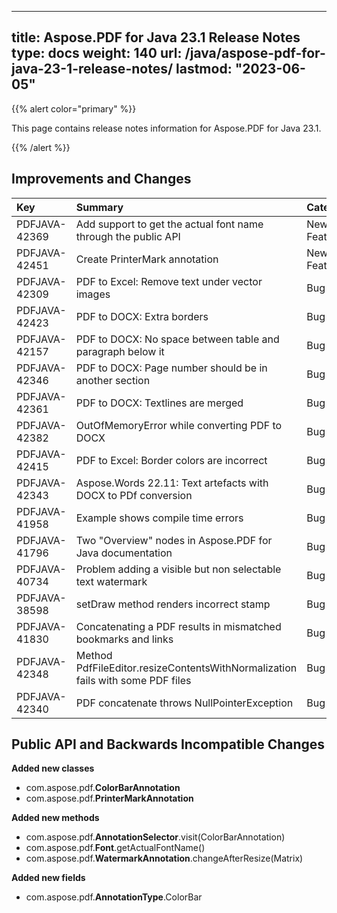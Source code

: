 ------
title: Aspose.PDF for Java 23.1 Release Notes
type: docs
weight: 140
url: /java/aspose-pdf-for-java-23-1-release-notes/
lastmod: "2023-06-05"
---

{{% alert color="primary" %}}

This page contains release notes information for Aspose.PDF for Java 23.1.

{{% /alert %}}
## **Improvements and Changes**

|**Key**|**Summary**|**Category**|
| :- | :- | :- |
|PDFJAVA-42369|Add support to get the actual font name through the public API|New Feature|
|PDFJAVA-42451|Create PrinterMark annotation|New Feature|
|PDFJAVA-42309|PDF to Excel: Remove text under vector images|Bug|
|PDFJAVA-42423|PDF to DOCX: Extra borders|Bug|
|PDFJAVA-42157|PDF to DOCX: No space between table and paragraph below it|Bug|
|PDFJAVA-42346|PDF to DOCX: Page number should be in another section|Bug|
|PDFJAVA-42361|PDF to DOCX: Textlines are merged|Bug|
|PDFJAVA-42382|OutOfMemoryError while converting PDF to DOCX|Bug|
|PDFJAVA-42415|PDF to Excel: Border colors are incorrect|Bug|
|PDFJAVA-42343|Aspose.Words 22.11: Text artefacts with DOCX to PDf conversion|Bug|
|PDFJAVA-41958|Example shows compile time errors|Bug|
|PDFJAVA-41796|Two "Overview" nodes in Aspose.PDF for Java documentation|Bug|
|PDFJAVA-40734|Problem adding a visible but non selectable text watermark|Bug|
|PDFJAVA-38598|setDraw method renders incorrect stamp|Bug|
|PDFJAVA-41830|Concatenating a PDF results in mismatched bookmarks and links|Bug|
|PDFJAVA-42348|Method PdfFileEditor.resizeContentsWithNormalization fails with some PDF files|Bug|
|PDFJAVA-42340|PDF concatenate throws NullPointerException|Bug|

## **Public API and Backwards Incompatible Changes**


**Added new classes**

- com.aspose.pdf.**ColorBarAnnotation**
- com.aspose.pdf.**PrinterMarkAnnotation**

**Added new methods**

- com.aspose.pdf.**AnnotationSelector**.visit(ColorBarAnnotation)
- com.aspose.pdf.**Font**.getActualFontName()
- com.aspose.pdf.**WatermarkAnnotation**.changeAfterResize(Matrix)

**Added new fields**

- com.aspose.pdf.**AnnotationType**.ColorBar


